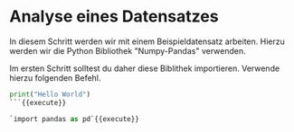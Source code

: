 # Analyse eines Datensatzes

In diesem Schritt werden wir mit einem Beispieldatensatz arbeiten.
Hierzu werden wir die Python Bibliothek "Numpy-Pandas" verwenden.

Im ersten Schritt solltest du daher diese Biblithek importieren.
Verwende hierzu folgenden Befehl.



```python
print("Hello World")
```{{execute}}

`import pandas as pd`{{execute}}


